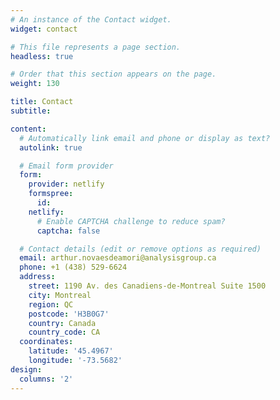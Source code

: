 ```yaml
---
# An instance of the Contact widget.
widget: contact

# This file represents a page section.
headless: true

# Order that this section appears on the page.
weight: 130

title: Contact
subtitle:

content:
  # Automatically link email and phone or display as text?
  autolink: true

  # Email form provider
  form:
    provider: netlify
    formspree:
      id:
    netlify:
      # Enable CAPTCHA challenge to reduce spam?
      captcha: false

  # Contact details (edit or remove options as required)
  email: arthur.novaesdeamori@analysisgroup.ca
  phone: +1 (438) 529-6624
  address:
    street: 1190 Av. des Canadiens-de-Montreal Suite 1500
    city: Montreal
    region: QC
    postcode: 'H3B0G7'
    country: Canada
    country_code: CA
  coordinates:
    latitude: '45.4967'
    longitude: '-73.5682'
design:
  columns: '2'
---
```

